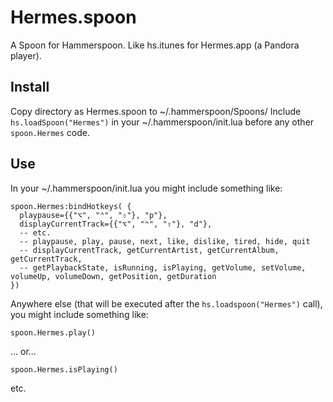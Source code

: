# Hermes.spoon

A Spoon for Hammerspoon. Like hs.itunes for Hermes.app (a Pandora player).


## Install

Copy directory as Hermes.spoon to ~/.hammerspoon/Spoons/
Include `hs.loadSpoon("Hermes")` in your ~/.hammerspoon/init.lua before any other `spoon.Hermes` code.


## Use

In your ~/.hammerspoon/init.lua you might include something like:

    spoon.Hermes:bindHotkeys( {
      playpause={{"⌥", "⌃", "⇧"}, "p"},
      displayCurrentTrack={{"⌥", "⌃", "⇧"}, "d"},
      -- etc.
      -- playpause, play, pause, next, like, dislike, tired, hide, quit
      -- displayCurrentTrack, getCurrentArtist, getCurrentAlbum, getCurrentTrack,
      -- getPlaybackState, isRunning, isPlaying, getVolume, setVolume, volumeUp, volumeDown, getPosition, getDuration
    })

Anywhere else (that will be executed after the `hs.loadspoon("Hermes")` call), you might include something like:

    spoon.Hermes.play()

… or…

    spoon.Hermes.isPlaying()

etc.
